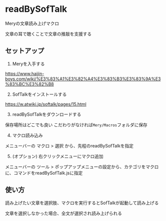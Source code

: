 # readBySofTalk

Meryの文章読み上げマクロ

文章の耳で聴くことで文章の推敲を支援する

## セットアップ

1. Meryを入手する

https://www.haijin-boys.com/wiki/%E3%83%A1%E3%82%A4%E3%83%B3%E3%83%9A%E3%83%BC%E3%82%B8

2. SofTalkをインストールする

https://w.atwiki.jp/softalk/pages/15.html

3. readBySofTalkをダウンロードする

保存場所はどこでも良い
こだわりがなければ`Mery/Macros`フォルダに保存

4. マクロ読み込み

メニューバーの マクロ > 選択 から、先程のreadBySofTalkを指定

5. (オプション) 右クリックメニューにマクロ追加

メニューバーの ツール > ポップアップメニューの設定から、カテゴリをマクロに、コマンドをreadBySofTalk.jsに指定

## 使い方

読み上げたい文章を選択肢、マクロを実行するとSofTalkが起動して読み上げる

文章を選択しなかった場合、全文が選択され読み上げられる
